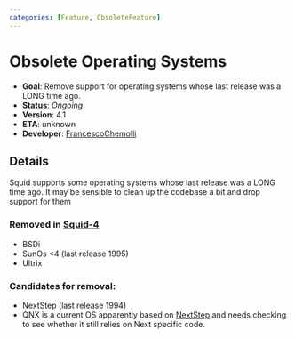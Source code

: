```yaml
---
categories: [Feature, ObsoleteFeature]
---
```

# Obsolete Operating Systems

- **Goal**: Remove support for operating systems whose last release
    was a LONG time ago.
- **Status**: *Ongoing*
- **Version**: 4.1
- **ETA**: unknown
- **Developer**:
    [FrancescoChemolli](/FrancescoChemolli)

## Details

Squid supports some operating systems whose last release was a LONG time
ago. It may be sensible to clean up the codebase a bit and drop support
for them

### Removed in [Squid-4](/Releases/Squid-4)

- BSDi
- SunOs \<4 (last release 1995)
- Ultrix

### Candidates for removal:

- NextStep (last release 1994)
- QNX is a current OS apparently based on [NextStep](/NextStep)
    and needs checking to see whether it still relies on Next
    specific code.
